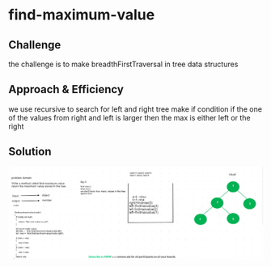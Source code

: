 # find-maximum-value
## Challenge

the challenge is to make breadthFirstTraversal in tree data structures
## Approach & Efficiency

we use recursive  to search for left and right tree make if condition if the one of the values from right and left is larger then the max is either left or the right

## Solution
![binary-search-tree](assets/max.png)
